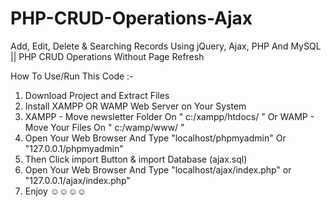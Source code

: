 # PHP-CRUD-Operations-Ajax
Add, Edit, Delete &amp; Searching Records Using jQuery, Ajax, PHP And MySQL || PHP CRUD Operations Without Page Refresh

How To Use/Run This Code :-
1. Download Project and Extract Files
2. Install XAMPP OR WAMP Web Server on Your System
3. XAMPP - Move newsletter Folder On " c:/xampp/htdocs/ " Or WAMP - Move Your Files On " c:/wamp/www/ "
3. Open Your Web Browser And Type "localhost/phpmyadmin" Or "127.0.0.1/phpmyadmin"
4. Then Click import Button & import Database (ajax.sql)
5. Open Your Web Browser And Type "localhost/ajax/index.php" or "127.0.0.1/ajax/index.php"
6. Enjoy  ☺☺☺☺

